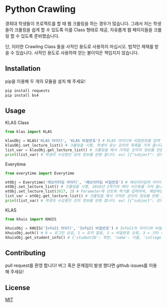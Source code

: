 # Python Crawling
경희대 학생들이 프로젝트를 할 때 웹 크롤링을 하는 경우가 많습니다. 그래서 저는 학생들이 크롤링을 쉽게 할 수 있도록 이를 Class 형태로 제공, 자유롭게 웹 페이지들을 크롤링 할 수 있도록 준비했습니다.

단, 이러한 Crawling Class 들을 사적인 용도로 사용하지 마십시오. 법적인 제재를 받을 수 있습니다.
사적인 용도로 사용하여 얻는 불이익은 책임지지 않습니다.

## Installation
pip을 이용해 두 개의 모듈을 설치 해 주세요!

```bash
pip install requests
pip install bs4
```

## Usage

KLAS Class

```python
from klas import KLAS

klasObj = KLAS('KLAS 아이디', 'KLAS 비밀번호') # KLAS 아이디와 비밀번호를 입력 합니다.
klasObj.set_lecture_list() # 크롤링을 시행, 학생이 듣는 강의의 목록을 가져 옵니다. 성공 시 True, 실패 시 False를 반환합니다.
list_var = klasObj.get_lecture_list() # 크롤링을 해서 가져온 강의의 정보를 반환 합니다.
print(list_var) # 학생의 수강중인 강의 정보를 반환 합니다. ex) [{"subject": 강의명, "subjnum": 학수 번호, "professor": 교수명}, ...]
```

Everytime

```python
from everytime import Everytime

etObj = Everytime('에브리타임 아이디', '에브리타임 비밀번호') # 에브리타임의 아이디와 비밀번호를 입력 합니다.
etObj.set_lecture_list() # 크롤링을 시행, 2018년 2학기의 에타 시간표를 가져 옵니다. 성공 시 True, 실패 시 False를 반호나 합니다.
etObj.set_lecture_list(2017, 2) # Parameter에 년도와 학기를 입력하여, 해당하는 년도와 학기의 시간표를 가져올 수 있습니다.
list_var = etObj.get_lecture_list() # 크롤링을 해서 가져온 강의의 정보를 반환 합니다.
print(list_var) # 학생의 수강중인 강의 정보를 반환 합니다. ex) [{"subject": 강의명, "subjnum": 학수 번호, "professor": 교수명}, ...]
```

KLAS

```python
from khuis import KHUIS

khuisObj = KHUIS('Info21 아이디', 'Info21 비밀번호') # Info21의 아이디와 비밀번호를 입력 합니다.
khuisObj.auth() # 0 = 로그인 성공, 1 = 유저 없음, 2 = 비밀번호 오류, 3 = 기타 에러
khuisObj.get_student_info() # {'studentID': 학번, 'name': 이름, 'college': 단과 대학, 'major': 전공, 'birth' : 생년월일}

```

## Contributing
pull request를 환영 합니다! 버그 혹은 문제점이 발생 했다면 github issues를 이용 해 주세요!

## License
[MIT](https://choosealicense.com/licenses/mit/)